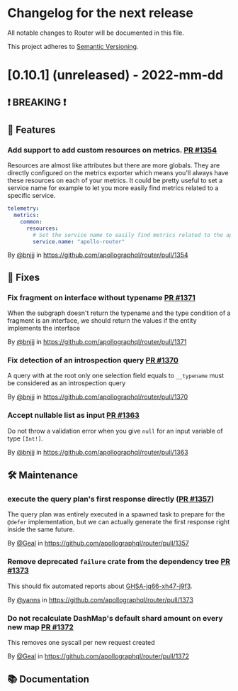 # Changelog for the next release

All notable changes to Router will be documented in this file.

This project adheres to [Semantic Versioning](https://semver.org/spec/v2.0.0.html).

<!-- <THIS IS AN EXAMPLE, DO NOT REMOVE>

# [x.x.x] (unreleased) - 2022-mm-dd
> Important: X breaking changes below, indicated by **❗ BREAKING ❗**
## ❗ BREAKING ❗
## 🚀 Features
## 🐛 Fixes
## 🛠 Maintenance
## 📚 Documentation

## Example section entry format

### **Headline** ([Issue #ISSUE_NUMBER](https://github.com/apollographql/router/issues/ISSUE_NUMBER))

Description! And a link to a [reference](http://url)

By [@USERNAME](https://github.com/USERNAME) in https://github.com/apollographql/router/pull/PULL_NUMBER
-->

# [0.10.1] (unreleased) - 2022-mm-dd
## ❗ BREAKING ❗
## 🚀 Features

### Add support to add custom resources on metrics. [PR #1354](https://github.com/apollographql/router/pull/1354)

Resources are almost like attributes but there are more globals. They are directly configured on the metrics exporter which means you'll always have these resources on each of your metrics. It could be pretty useful to set
a service name for example to let you more easily find metrics related to a specific service.

```yaml
telemetry:
  metrics:
    common:
      resources:
        # Set the service name to easily find metrics related to the apollo-router in your metrics dashboards
        service.name: "apollo-router"
```

By [@bnjjj](https://github.com/bnjjj) in https://github.com/apollographql/router/pull/1354

## 🐛 Fixes

### Fix fragment on interface without typename [PR #1371](https://github.com/apollographql/router/pull/1371)

When the subgraph doesn't return the typename and the type condition of a fragment is an interface, we should return the values if the entity implements the interface

By [@bnjjj](https://github.com/bnjjj) in https://github.com/apollographql/router/pull/1371

### Fix detection of an introspection query [PR #1370](https://github.com/apollographql/router/pull/1370)

A query with at the root only one selection field equals to `__typename` must be considered as an introspection query

By [@bnjjj](https://github.com/bnjjj) in https://github.com/apollographql/router/pull/1370

### Accept nullable list as input [PR #1363](https://github.com/apollographql/router/pull/1363)

Do not throw a validation error when you give `null` for an input variable of type `[Int!]`.

By [@bnjjj](https://github.com/bnjjj) in https://github.com/apollographql/router/pull/1363


## 🛠 Maintenance

### execute the query plan's first response directly  ([PR #1357](https://github.com/apollographql/router/issues/1357))

The query plan was entirely executed in a spawned task to prepare for the `@defer` implementation, but we can actually
generate the first response right inside the same future.

By [@Geal](https://github.com/Geal) in https://github.com/apollographql/router/pull/1357

### Remove deprecated `failure` crate from the dependency tree [PR #1373](https://github.com/apollographql/router/pull/1373)

This should fix automated reports about [GHSA-jq66-xh47-j9f3](https://github.com/advisories/GHSA-jq66-xh47-j9f3).

By [@yanns](https://github.com/yanns) in https://github.com/apollographql/router/pull/1373

### Do not recalculate DashMap's default shard amount on every new map [PR #1372](https://github.com/apollographql/router/pull/1372)

This removes one syscall per new request created

By [@Geal](https://github.com/Geal) in https://github.com/apollographql/router/pull/1372


## 📚 Documentation
